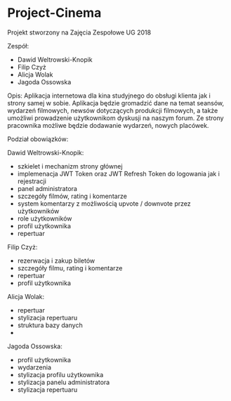 # Project-Cinema
Projekt stworzony na Zajęcia Zespołowe UG 2018

Zespół:
- Dawid Weltrowski-Knopik
- Filip Czyż
- Alicja Wolak
- Jagoda Ossowska


Opis: 
Aplikacja internetowa dla kina studyjnego do obsługi klienta jak i strony samej w sobie. Aplikacja będzie gromadzić dane na
temat seansów, wydarzeń filmowych, newsów dotyczących produkcji filmowych, a także umożliwi prowadzenie użytkownikom
dyskusji na naszym forum. Ze strony pracownika możliwe będzie dodawanie wydarzeń, nowych placówek.

Podział obowiązków:

Dawid Weltrowski-Knopik:
- szkielet i mechanizm strony głównej
- implemenacja JWT Token oraz JWT Refresh Token do logowania jak i rejestracji
- panel administratora
- szczegóły filmów, rating i komentarze
- system komentarzy z możliwością upvote / downvote przez użytkowników
- role użytkowników
- profil użytkownika
- repertuar

Filip Czyż:
- rezerwacja i zakup biletów
- szczegóły filmu, rating i komentarze
- repertuar
- profil użytkownika

Alicja Wolak:
- repertuar
- stylizacja repertuaru
- struktura bazy danych
- 

Jagoda Ossowska:
- profil użytkownika
- wydarzenia
- stylizacja profilu użytkownika
- stylizacja panelu administratora
- stylizacja repertuaru

